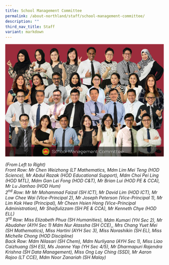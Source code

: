 ```yaml
---
title: School Management Committee
permalink: /about-northland/staff/school-management-committee/
description: ""
third_nav_title: Staff
variant: markdown
---
```

![](/images/WhatsApp_Image_2024_11_04_at_8_25_54_AM__2_.jpg)
<p><em>(From Left to Right)<br></em><em>Front Row: Mr Chen Weizhong (LT Mathematics, Mdm Lim Mei Teng (HOD Science), Mr Abdul Razak (HOD Educational Support), Mdm Choi Pei Ling (HOD MTL), Mdm Gan Lei Fong (HOD C&amp;T), Mr Brian Lui (HOD PE &amp; CCA), Mr Lu Jianhao (HOD Hum)<br></em><em>2<sup>nd</sup>&nbsp;Row: Mr Mr Mohammad Faizal (SH ICT), Mr David Lim (HOD ICT), Mr Low Chee Wai (VIce-Principal 2), Mr Joseph Peterson (Vice-Principal 1), Mr Lim Kok Hwa (Principal), Mr Cheen Hsien Hong (Vice-Principal Administration), Mr Shaifulizzam (SH PE &amp; CCA), Mr Kenneth Chye (HOD ELL) <br></em><em>3<sup>rd</sup>&nbsp;Row: Miss Elizabeth Phua (SH Humanities),&nbsp;</em><em>Mdm Kumari (YH Sec 2), Mr Abudaher (AYH Sec 1) Mdm Nur Atassha (SH CCE),</em><em>, Mrs Chang Yuet Mei (SH Mathematics),&nbsp;</em><em>Miss Hartini (AYH Sec 3),&nbsp;</em><em>Miss Norashikin (SH EL), Miss Michelle Chong (HOD Discipline)<br></em><em>Back Row:&nbsp;Mdm Nilasari (SH Chem), Mdm Nurliyana (AYH Sec 1), Miss Liao Caizhuang (SH ES), Ms Joanne Yap (YH Sec 4/5), Mr Dharmapuri Rajendra Krishna (SH Data Management), Miss Ong Lay Ching (SSD), Mr Aaron Rajoo (LT CCE), Mdm Noor Zanariah (SH Malay)&nbsp;</em></p>